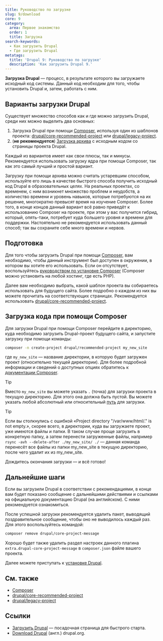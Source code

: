 ```yaml
---
title: Руководство по загрузке
slug: 9/download
core: 9
category:
  area: Первое знакомство
  order: 1
  title: Загрузка
search-keywords:
  - Как загрузить Drupal
  - Где загрузить Drupal
metatags:
  title: 'Drupal 9: Руководство по загрузке'
  description: 'Как загрузить Drupal 9.'
---
```


**Загрузка Drupal** — процесс, в результате которого вы загружаете исходный код системы. Данный код необходим для того, чтобы установить Drupal и, затем, работать с ним.

## Варианты загрузки Drupal

Существует множество способов как и где можно загрузить Drupal, среди них можно выделить два основных:

1. Загрузка Drupal при помощи [Composer](../../../composer/index.md), используя один из шаблонов проекта: [drupal/core-recommended-project](../../../composer/drupal/recommended-project/index.md) или [drupal/legacy-project](../../../composer/drupal/legacy-project/index.md).
1. (**не рекомендуется**) [Загрузка архива](https://www.drupal.org/project/drupal) с исходным кодом со страницы проекта Drupal.

Каждый из вариантов имеет как свои плюсы, так и минусы. Рекомендуется использовать загрузку ядра при помощи Composer, так как это самый лучший и простой вариант.

Загрузку при помощи архива можно считать устаревшим способом, используйте его лишь в качестве быстрого способа получить исходный код Drupal в образовательных целях. На реальных проектах, со временем, с ним возникнет множество проблем и неудобств, а количество времени и уровень навыков, которые потребуются на их решение, многократно превысят время на изучение Composer. Более того, в конце концов данный вариант всё равно приведёт к использованию Composer на проекте, при этом у вас получится гибрид, который, опять-таки, потребует куда большего уровня и времени для поддержки. Настоятельно не рекомендуется использовать данный способ; так вы сохраните себе много времени и нервов.

## Подготовка

Для того чтобы загрузить Drupal при помощи [Composer](../../../composer/index.md), вам необходимо, чтобы данный инструмент был доступен в окружении, в котором вы хотите его использовать. Если он отсутствует, воспользуйтесь [руководством по установке Composer](https://getcomposer.org/download/) (Composer можно установить на любой хостинг, где есть PHP).

Далее вам необходимо выбрать, какой шаблон проекта вы собираетесь использовать для будущего сайта. Более подробно о каждом из них вы можете прочитать на соответствующих страницах. Рекомендуется использовать [drupal/core-recommended-project](../../../composer/drupal/recommended-project/index.md).

## Загрузка кода при помощи Composer

Для загрузки Drupal при помощи Composer перейдите в директорию, куда необходимо загрузить Drupal-проект будущего сайта, и запустите загрузку при помощи команды:

```bash
composer -n create-project drupal/recommended-project my_new_site
``` 

где `my_new_site` — название директории, в которую будет загружен проект (относительно текущей директории). Для более подробной информации и сведений о доступных опциях обратитесь к [документации Composer](https://getcomposer.org/doc/03-cli.md#create-project).

> [!TIP]
> Вместо `my_new_site` вы можете указать `.` (точка) для загрузки проекта в текущую директорию. Для этого она должна быть пустой. Вы можете указать любой абсолютный или относительный [путь](https://ru.wikipedia.org/wiki/%D0%9F%D1%83%D1%82%D1%8C_%D0%BA_%D1%84%D0%B0%D0%B9%D0%BB%D1%83) для загрузки.

> [!TIP]
> Если вы столкнулись с ошибкой «Project directory "/var/www/html/." is not empty.», скорее всего, в директории, куда вы загружаете проект, уже имеются файлы и папки. В таком случае проще загрузить в конкретную папку, а затем перенести загруженные файлы, например `rsync -avh --delete-after ./my_new_site/ ./` — данная команда перенесёт все файлы из папки my_new_site в текущую директорию, после чего удалит их из my_new_site.

Дождитесь окончания загрузки — и всё готово!

## Дальнейшие шаги

Если вы загрузили Drupal в соответствии с рекомендациями, в конце вам будет показано сообщение с дальнейшими действиями и ссылками на официальную документацию Drupal (на английском). С ними рекомендуется ознакомиться.

После успешной загрузки рекомендуется удалить пакет, выводящий поздравительное сообщение, чтобы оно не выводилось каждый раз. Для этого воспользуйтесь командой:

```bash
composer remove drupal/core-project-message
```

Хорошо будет также удалить раздел настроек данного плагина `extra.drupal-core-project-message` в `composer.json` файле вашего проекта.

Далее можете приступать к [установке Drupal](../installation/index.md).

## См. также

- [Composer](../../../composer/index.md)
- [drupal/core-recommended-project](../../../composer/drupal/recommended-project/index.md)
- [drupal/legacy-project](../../../composer/drupal/legacy-project/index.md)

## Ссылки

- [Загрузить Drupal](https://druki.ru/download) — посадочная страница для быстрого старта.
- [Download Drupal](https://www.drupal.org/download) (англ.) drupal.org.
